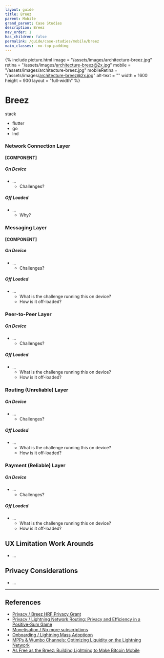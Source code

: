 ```yaml
---
layout: guide
title: Breez
parent: Mobile
grand_parent: Case Studies
description: Breez
nav_order: 1
has_children: false
permalink: /guide/case-studies/mobile/breez
main_classes: -no-top-padding
---
```


{% include picture.html
   image = "/assets/images/architecture-breez.jpg"
   retina = "/assets/images/architecture-breez@2x.jpg"
   mobile = "/assets/images/architecture-breez.jpg"
   mobileRetina = "/assets/images/architecture-breez@2x.jpg"
   alt-text = ""
   width = 1600
   height = 900
   layout = "full-width"
%}

# Breez

stack
- flutter
- go
- lnd

### Network Connection Layer
#### [COMPONENT]
##### On Device
- ...
    - Challenges?

##### Off Loaded
- ...
    - Why?

### Messaging Layer
#### [COMPONENT]
##### On Device
- ...
    - Challenges?

##### Off Loaded
- ...
    - What is the challenge running this on device?
    - How is it off-loaded?

### Peer-to-Peer Layer
##### On Device
- ...
    - Challenges?

##### Off Loaded
- ...
    - What is the challenge running this on device?
    - How is it off-loaded?


### Routing (Unreliable) Layer
##### On Device
- ...
    - Challenges?

##### Off Loaded
- ...
    - What is the challenge running this on device?
    - How is it off-loaded?

### Payment (Reliable) Layer
##### On Device
- ...
    - Challenges?

##### Off Loaded
- ...
    - What is the challenge running this on device?
    - How is it off-loaded?

## UX Limitation Work Arounds
- ...

## Privacy Considerations
- ...

---

## References
- [Privacy / Breez HRF Privacy Grant](https://medium.com/breez-technology/breez-receives-hrf-grant-for-new-privacy-features-8f8798d0776d)
- [Privacy / Lightning Network Routing: Privacy and Efficiency in a Positive-Sum Game](https://medium.com/breez-technology/lightning-network-routing-privacy-and-efficiency-in-a-positive-sum-game-b8e443f50247)
- [Monetisation / No more subscriptions](https://medium.com/breez-technology/its-time-to-short-subscriptions-and-go-long-on-lightning-a89c83820ef5)
- [Onboarding / Lightning Mass Adoptioon](https://medium.com/breez-technology/waypoints-on-the-road-to-lightnings-mass-adoption-88e4148a2c3c)
- [MPPs & Wumbo Channels: Optimizing Liquidity on the Lightning Network](https://medium.com/breez-technology/mpps-wumbo-channels-optimizing-liquidity-on-the-lightning-network-6059bedea322)
- [As Free as the Breez: Building Lightning to Make Bitcoin Mobile](https://medium.com/breez-technology/as-free-as-the-breez-building-lightning-to-make-bitcoin-mobile-4f3d2cca22eb)
